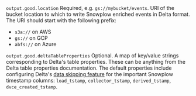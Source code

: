 <tr>
    <td><code>output.good.location</code></td>
    <td>Required, e.g. <code>gs://mybucket/events</code>.  URI of the bucket location to which to write Snowplow enriched events in Delta format.  The URI should start with the following prefix:
    <ul>
      <li><code>s3a://</code> on AWS</li>
      <li><code>gs://</code> on GCP</li>
      <li><code>abfs://</code> on Azure</li>
    </ul>
    </td>
</tr>
<tr>
    <td><code>output.good.deltaTableProperties</code></td>
    <td>
    Optional. A map of key/value strings corresponding to Delta's table properties.
    These can be anything <Link to="https://docs.delta.io/latest/table-properties.html">from the Delta table properties documentation</Link>.
    The default properties include configuring Delta's <a href="https://docs.delta.io/latest/optimizations-oss.html#data-skipping" target="_blank">data skipping feature</a> for the important Snowplow timestamp columns: <code>load_tstamp</code>, <code>collector_tstamp</code>, <code>derived_tstamp</code>, <code>dvce_created_tstamp</code>.</td>
</tr>
